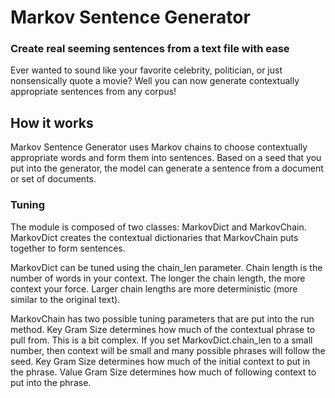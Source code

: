 # Markov Sentence Generator
### Create real seeming sentences from a text file with ease

Ever wanted to sound like your favorite celebrity, politician, or just nonsensically quote a movie?  Well you can now generate contextually appropriate sentences from any corpus!

## How it works
Markov Sentence Generator uses Markov chains to choose contextually appropriate words and form them into sentences.  Based on a seed that you put into the generator, the model can generate a sentence from a document or set of documents.

### Tuning
The module is composed of two classes: MarkovDict and MarkovChain.  MarkovDict creates the contextual dictionaries that MarkovChain puts together to form sentences.

MarkovDict can be tuned using the chain_len parameter.  Chain length is the number of words in your context.  The longer the chain length, the more context your force.  Larger chain lengths are more deterministic (more similar to the original text).

MarkovChain has two possible tuning parameters that are put into the run method. Key Gram Size determines how much of the contextual phrase to pull from.  This is a bit complex.  If you set MarkovDict.chain_len to a small number, then context will be small and many possible phrases will follow the seed.  Key Gram Size determines how much of the initial context to put in the phrase.  Value Gram Size determines how much of following context to put into the phrase.
